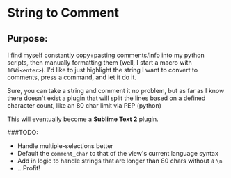 # String to Comment
## Purpose:
I find myself constantly copy+pasting comments/info into my python scripts, then manually formatting them (well, I start a macro with `10Wi<enter>`). I'd like to just highlight the string I want to convert to comments, press a command, and let it do it.

Sure, you can take a string and comment it no problem, but as far as I know there doesn't exist a plugin that will split the lines based on a defined character count, like an 80 char limit via PEP (python)

This will eventually become a **Sublime Text 2** plugin.

###TODO: 
 * Handle multiple-selections better
 * Default the `comment_char` to that of the view's current language syntax
 * Add in logic to handle strings that are longer than 80 chars without a `\n`
 * ...Profit!
